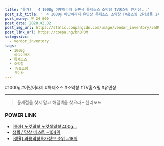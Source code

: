 ```yaml
--- 
title: "특가!   4 1000g 이맛이라지 유민상 특제소스 소막창 TV홈쇼핑 인기상..." 
post_sub_title: "  4 1000g 이맛이라지 유민상 특제소스 소막창 TV홈쇼핑 인기상품 1세트 김민경" 
post_money: ₩ 24,900 
post_date: 2020.02.02 
post_img_url: https://static.coupangcdn.com/image/vendor_inventory/5a09/eeb7f1bea17fa03bd5441b7a17d46a39c3392a6d2673a497564f60d8a6fb.jpg 
post_link_url: https://coupa.ng/bnQP0M 
categories: 
  - vendor_inventory 
tags: 
  - 1000g 
  - 이맛이라지 
  - 특제소스 
  - 소막창 
  - TV홈쇼핑 
  - 유민상 
--- 
```

  #1000g #이맛이라지 #특제소스 #소막창 #TV홈쇼핑 #유민상 
<hr> 

> 문제점을 찾지 말고 해결책을 찾으라 – 헨리포드 


### POWER LINK

* <a href="https://blog.naver.com/sakai111/221793109014" target="_blank">[특가] 노컷막창 노컷생막창 400g...</a>
* <a href="https://blog.naver.com/santokki14/221793055634" target="_blank">생활 / 막창 베스트 ~104위</a>
* <a href="https://blog.naver.com/sakai111/221772911082" target="_blank"> [생활] 와룡막창특가정보 순위 ~18위</a>
